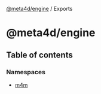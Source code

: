 [@meta4d/engine](README.md) / Exports

# @meta4d/engine

## Table of contents

### Namespaces

- [m4m](modules/m4m.md)
